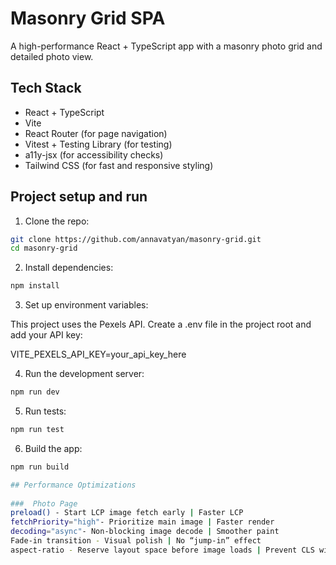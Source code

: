 # Masonry Grid SPA

A high-performance React + TypeScript app with a masonry photo grid and detailed photo view.

## Tech Stack

- React + TypeScript
- Vite
- React Router (for page navigation)
- Vitest + Testing Library (for testing)
- a11y-jsx (for accessibility checks)
- Tailwind CSS (for fast and responsive styling)

## Project setup and run

1. Clone the repo:

```bash
git clone https://github.com/annavatyan/masonry-grid.git
cd masonry-grid
```

2. Install dependencies:

```bash
npm install
```

3. Set up environment variables:

This project uses the Pexels API.
Create a .env file in the project root and add your API key:

VITE_PEXELS_API_KEY=your_api_key_here

4. Run the development server:

```bash
npm run dev
```

5. Run tests:

```bash
npm run test
```

6. Build the app:

```bash
npm run build

## Performance Optimizations
 
###  Photo Page
preload() - Start LCP image fetch early | Faster LCP
fetchPriority="high"- Prioritize main image | Faster render
decoding="async"- Non-blocking image decode | Smoother paint
Fade-in transition - Visual polish | No “jump-in” effect 
aspect-ratio - Reserve layout space before image loads | Prevent CLS without width/height
